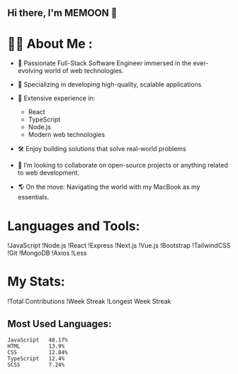 ## Hi there, I'm MEMOON 👋

# 👨‍💻 About Me :

- 🔭 Passionate Full-Stack Software Engineer immersed in the ever-evolving world of web technologies.

- 🚀 Specializing in developing high-quality, scalable applications

- 🔧 Extensive experience in:
  - React
  - TypeScript
  - Node.js
  - Modern web technologies

- 🛠️ Enjoy building solutions that solve real-world problems

- 👯 I’m looking to collaborate on open-source projects or anything related to web development.

- 🌎 On the move: Navigating the world with my MacBook as my essentials.

# Languages and Tools:

!JavaScript
!Node.js
!React
!Express
!Next.js
!Vue.js
!Bootstrap
!TailwindCSS
!Git
!MongoDB
!Axios
!Less

# My Stats:

!Total Contributions
!Week Streak
!Longest Week Streak

## Most Used Languages:

```text
JavaScript   48.17%
HTML         13.9%
CSS          12.84%
TypeScript   12.4%
SCSS         7.24%
